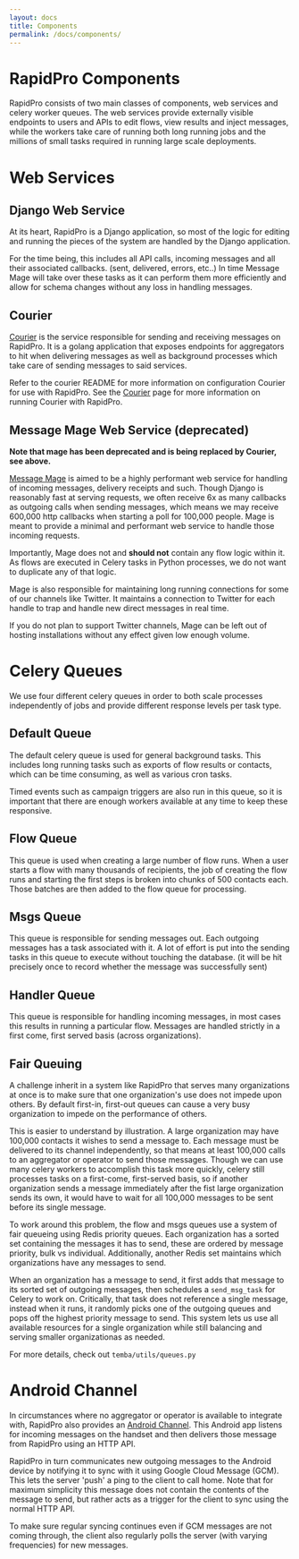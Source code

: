```yaml
---
layout: docs
title: Components
permalink: /docs/components/
---
```


# RapidPro Components

RapidPro consists of two main classes of components, web services and celery
worker queues. The web services provide externally visible endpoints to users
and APIs to edit flows, view results and inject messages, while the workers
take care of running both long running jobs and the millions of small tasks
required in running large scale deployments.

# Web Services

## Django Web Service

At its heart, RapidPro is a Django application, so most of the logic for editing
and running the pieces of the system are handled by the Django application.

For the time being, this includes all API calls, incoming messages
and all their associated callbacks. (sent, delivered, errors, etc..) In time
Message Mage will take over these tasks as it can perform them more efficiently
and allow for schema changes without any loss in handling messages.

## Courier

[Courier](/rapidpro/docs/courier) is the service responsible for sending
and receiving messages on RapidPro. It is a golang application that exposes endpoints
for aggregators to hit when delivering messages as well as background processes which
take care of sending messages to said services.

Refer to the courier README for more information on configuration Courier for use with
RapidPro. See the [Courier](/rapidpro/docs/courier) page for more information on running Courier with RapidPro.

## Message Mage Web Service (deprecated)

**Note that mage has been deprecated and is being replaced by Courier, see above.**

[Message Mage](https://github.com/rapidpro/mage) is aimed to be a highly performant
web service for handling of incoming messages, delivery receipts and such. Though
Django is reasonably fast at serving requests, we often receive 6x as many callbacks
as outgoing calls when sending messages, which means we may receive 600,000
http callbacks when starting a poll for 100,000 people. Mage is meant to provide
a minimal and performant web service to handle those incoming requests.

Importantly, Mage does not and **should not** contain any flow logic within it.
As flows are executed in Celery tasks in Python processes, we do not want to
duplicate any of that logic.

Mage is also responsible for maintaining long running connections for some of our
channels like Twitter. It maintains a connection to Twitter for each handle
to trap and handle new direct messages in real time.

If you do not plan to support Twitter channels, Mage can be left out of
hosting installations without any effect given low enough volume.

# Celery Queues

We use four different celery queues in order to both scale processes independently
of jobs and provide different response levels per task type.

## Default Queue

The default celery queue is used for general background tasks. This includes long
running tasks such as exports of flow results or contacts, which can be time consuming,
as well as various cron tasks.

Timed events such as campaign triggers are also run in this queue, so it is important
that there are enough workers available at any time to keep these responsive.

## Flow Queue

This queue is used when creating a large number of flow runs. When a user starts
a flow with many thousands of recipients, the job of creating the flow runs and
starting the first steps is broken into chunks of 500 contacts each. Those batches
are then added to the flow queue for processing.

## Msgs Queue

This queue is responsible for sending messages out. Each outgoing messages has a
task associated with it. A lot of effort is put into the sending tasks in this
queue to execute without touching the database. (it will be hit precisely once
to record whether the message was successfully sent)

## Handler Queue

This queue is responsible for handling incoming messages, in most cases this
results in running a particular flow. Messages are handled strictly in a first
come, first served basis (across organizations).

<div class="note">
<h2>Fair Queuing</h2>

<p>A challenge inherit in a system like RapidPro that serves many organizations at
once is to make sure that one organization's use does not impede upon others. By
default first-in, first-out queues can cause a very busy organization to impede
on the performance of others.</p>

<p>This is easier to understand by illustration. A large organization may have
100,000 contacts it wishes to send a message to. Each message must be delivered
to its channel independently, so that means at least 100,000 calls to an aggregator
or operator to send those messages. Though we can use many celery workers to
accomplish this task more quickly, celery still processes tasks on a first-come,
first-served basis, so if another organization sends a message immediately after
the fist large organization sends its own, it would have to wait for all 100,000
messages to be sent before its single message.</p>

<p>To work around this problem, the flow and msgs queues use a system of fair
queueing using Redis priority queues. Each organization has a sorted set containing
the messages it has to send, these are ordered by message priority, bulk vs individual.
Additionally, another Redis set maintains which organizations have any messages
to send.</p>

<p>When an organization has a message to send, it first adds that message to
its sorted set of outgoing messages, then schedules a <code>send_msg_task</code> for
Celery to work on. Critically, that task does not reference a single message,
instead when it runs, it randomly picks one of the outgoing queues and pops off
the highest priority message to send. This system lets us use all available
resources for a single organization while still balancing and serving smaller
organizationas as needed.</p>

<p>For more details, check out <code>temba/utils/queues.py</code></p>
</div>

# Android Channel

In circumstances where no aggregator or operator is available to integrate with,
RapidPro also provides an [Android Channel](https://github.com/rapidpro/android-channel).
This Android app listens for incoming messages on the handset and then delivers
those message from RapidPro using an HTTP API.

RapidPro in turn communicates new outgoing messages to the Android device by
notifying it to sync with it using Google Cloud Message (GCM). This lets the
server 'push' a ping to the client to call home. Note that for maximum
simplicity this message does not contain the contents of the message to send, but
rather acts as a trigger for the client to sync using the normal HTTP API.

To make sure regular syncing continues even if GCM messages are not coming through,
the client also regularly polls the server (with varying frequencies) for new
messages.

